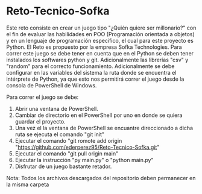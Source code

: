 # Reto-Tecnico-Sofka

Este reto consiste en crear un juego tipo "¿Quién quiere ser millonario?" con el fin de evaluar las habilidades en POO (Programación orientada a objetos) y en un lenguaje de programación especifico, el cual para este proyecto es Python. El Reto es propuesto por la empresa Sofka Technologies.
Para correr este juego se debe tener en cuenta que en el Python se deben tener instalados los softwares python y git. Adicionalmente las librerías "csv" y "random" para el correcto funcionamiento.
Adicionalmente se debe configurar en las variables del sistema la ruta donde se encuentra el intérprete de Python, ya que esto nos permitirá correr el juego desde la consola de PowerShell de Windows.

Para correr el juego se debe: 
1. Abrir una ventana de PowerShell.
2. Cambiar de directorio en el PowerShell por uno en donde se quiera guardar el proyecto.
3. Una vez el la ventana de PowerShell se encuantre direccionado a dicha ruta se ejecuta el comando "git init"
4. Ejecutar el comando "git romote add origin "https://github.com/ederperez95/Reto-Tecnico-Sofka.git"
5. Ejecutar el comando "git pull origin main"
6. Ejecutar la instrucción "py main.py" o "python main.py"
7. Disfrutar de un juego bastante retador.

Nota: Todos los archivos descargados del repositorio deben permanecer en la misma carpeta
